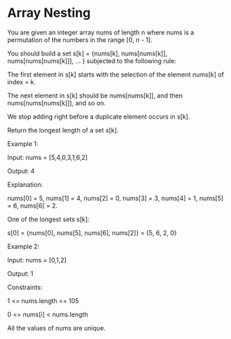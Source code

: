 # Array Nesting

You are given an integer array nums of length n where nums is a permutation of the numbers in the range [0, n - 1].

You should build a set s[k] = {nums[k], nums[nums[k]], nums[nums[nums[k]]], ... } subjected to the following rule:

The first element in s[k] starts with the selection of the element nums[k] of index = k.

The next element in s[k] should be nums[nums[k]], and then nums[nums[nums[k]]], and so on.

We stop adding right before a duplicate element occurs in s[k].

Return the longest length of a set s[k].

 

Example 1:

Input: nums = [5,4,0,3,1,6,2]

Output: 4

Explanation: 

nums[0] = 5, nums[1] = 4, nums[2] = 0, nums[3] = 3, nums[4] = 1, nums[5] = 6, nums[6] = 2.

One of the longest sets s[k]:

s[0] = {nums[0], nums[5], nums[6], nums[2]} = {5, 6, 2, 0}

Example 2:

Input: nums = [0,1,2]

Output: 1
 

Constraints:

1 <= nums.length <= 105

0 <= nums[i] < nums.length

All the values of nums are unique.
